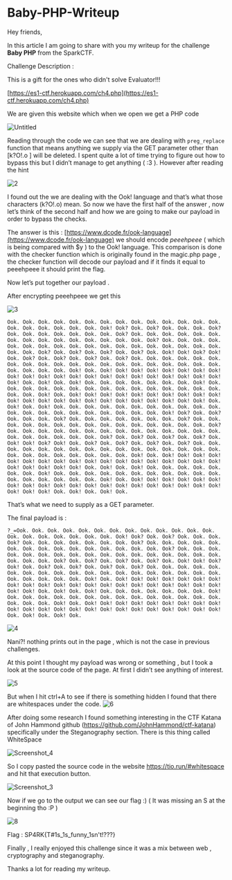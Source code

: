 # Baby-PHP-Writeup

Hey friends,

In this article I am going to share with you my writeup for the challenge **Baby PHP** from the SparkCTF.

Challenge Description :

This is a gift for the ones who didn't solve Evaluator!!!

[https://es1-ctf.herokuapp.com/ch4.php](https://es1-ctf.herokuapp.com/ch4.php) 

We are given this website which when we open we get a PHP code

![Untitled](https://user-images.githubusercontent.com/55143192/150676282-512e0d15-93b0-4c67-8756-b4d3ad63d77c.png)

Reading through the code we can see that we are dealing with `preg_replace` function that means anything we supply via the GET parameter other than [k?O!.o ] will be deleted. I spent quite a lot of time trying to figure out how to bypass this but I didn’t manage to get anything ( :3 ). However after reading the hint 

![2](https://user-images.githubusercontent.com/55143192/150676278-5b2fe5ef-00d8-449f-91b1-871f29026b02.png)

I found out the we are dealing with the Ook! language and that’s what those characters (k?O!.o) mean. So now we have the first half of the answer , now let’s think of the second half  and how we are going to make our payload in order to bypass the checks. 

The answer is this : [https://www.dcode.fr/ook-language](https://www.dcode.fr/ook-language) we should encode *peeehpeee* ( which is being compared with $y ) to the Ook! language. This comparison is done with the checker function which is originally found in the magic.php page , the checker function will decode our payload and if it finds it equal to peeehpeee it should print the flag.

Now let’s put together our payload .

After encrypting peeehpeee we get this

![3](https://user-images.githubusercontent.com/55143192/150676273-c916acdf-c88e-4174-b775-7c33a2e31937.png)

`Ook. Ook. Ook. Ook. Ook. Ook. Ook. Ook. Ook. Ook. Ook. Ook. Ook. Ook. Ook. Ook. Ook. Ook. Ook. Ook. Ook! Ook? Ook. Ook? Ook. Ook. Ook. Ook? Ook. Ook. Ook. Ook. Ook. Ook. Ook. Ook? Ook. Ook. Ook. Ook. Ook. Ook. Ook. Ook. Ook. Ook. Ook. Ook. Ook. Ook. Ook. Ook? Ook. Ook. Ook. Ook. Ook. Ook. Ook. Ook. Ook. Ook. Ook. Ook. Ook. Ook. Ook. Ook. Ook. Ook. Ook. Ook. Ook? Ook. Ook? Ook. Ook? Ook. Ook? Ook. Ook! Ook! Ook? Ook! Ook. Ook? Ook. Ook? Ook. Ook? Ook. Ook? Ook. Ook. Ook. Ook. Ook. Ook. Ook. Ook. Ook. Ook. Ook. Ook. Ook. Ook. Ook. Ook. Ook. Ook. Ook. Ook. Ook. Ook. Ook. Ook. Ook! Ook. Ook! Ook! Ook! Ook! Ook! Ook! Ook! Ook! Ook! Ook! Ook! Ook! Ook! Ook! Ook! Ook! Ook! Ook! Ook! Ook! Ook! Ook! Ook! Ook. Ook! Ook. Ook! Ook. Ook. Ook. Ook. Ook. Ook. Ook. Ook! Ook. Ook. Ook. Ook. Ook. Ook. Ook. Ook. Ook. Ook. Ook. Ook. Ook. Ook. Ook. Ook. Ook. Ook! Ook. Ook! Ook! Ook! Ook! Ook! Ook! Ook! Ook! Ook! Ook! Ook! Ook! Ook! Ook! Ook! Ook! Ook! Ook! Ook! Ook! Ook! Ook! Ook! Ook. Ook! Ook. Ook! Ook.
Ook. Ook. Ook. Ook. Ook. Ook. Ook. Ook. Ook. Ook. Ook. Ook. Ook. Ook. Ook. Ook. Ook. Ook. Ook. Ook. Ook! Ook? Ook. Ook? Ook. Ook. Ook. Ook? Ook. Ook. Ook. Ook. Ook. Ook. Ook. Ook? Ook. Ook. Ook. Ook. Ook. Ook. Ook. Ook. Ook. Ook. Ook. Ook. Ook. Ook. Ook. Ook? Ook. Ook. Ook. Ook. Ook. Ook. Ook. Ook. Ook. Ook. Ook. Ook. Ook. Ook. Ook. Ook. Ook. Ook. Ook. Ook. Ook? Ook. Ook? Ook. Ook? Ook. Ook? Ook. Ook! Ook! Ook? Ook! Ook. Ook? Ook. Ook? Ook. Ook? Ook. Ook? Ook. Ook. Ook. Ook. Ook. Ook. Ook. Ook. Ook. Ook. Ook. Ook. Ook. Ook. Ook. Ook. Ook. Ook. Ook. Ook. Ook. Ook. Ook. Ook. Ook! Ook. Ook! Ook! Ook! Ook! Ook! Ook! Ook! Ook! Ook! Ook! Ook! Ook! Ook! Ook! Ook! Ook! Ook! Ook! Ook! Ook! Ook! Ook! Ook! Ook. Ook! Ook. Ook! Ook. Ook. Ook. Ook. Ook. Ook. Ook. Ook! Ook. Ook. Ook. Ook. Ook. Ook. Ook. Ook. Ook. Ook. Ook. Ook. Ook. Ook. Ook. Ook. Ook. Ook! Ook. Ook! Ook! Ook! Ook! Ook! Ook! Ook! Ook! Ook! Ook! Ook! Ook! Ook! Ook! Ook! Ook! Ook! Ook! Ook! Ook! Ook! Ook! Ook! Ook. Ook! Ook. Ook! Ook.`

That’s what we need to supply as a GET parameter. 

The final payload is :

`?_=Ook. Ook. Ook. Ook. Ook. Ook. Ook. Ook. Ook. Ook. Ook. Ook. Ook. Ook. Ook. Ook. Ook. Ook. Ook. Ook. Ook! Ook? Ook. Ook? Ook. Ook. Ook. Ook? Ook. Ook. Ook. Ook. Ook. Ook. Ook. Ook? Ook. Ook. Ook. Ook. Ook. Ook. Ook. Ook. Ook. Ook. Ook. Ook. Ook. Ook. Ook. Ook? Ook. Ook. Ook. Ook. Ook. Ook. Ook. Ook. Ook. Ook. Ook. Ook. Ook. Ook. Ook. Ook. Ook. Ook. Ook. Ook. Ook? Ook. Ook? Ook. Ook? Ook. Ook? Ook. Ook! Ook! Ook? Ook! Ook. Ook? Ook. Ook? Ook. Ook? Ook. Ook? Ook. Ook. Ook. Ook. Ook. Ook. Ook. Ook. Ook. Ook. Ook. Ook. Ook. Ook. Ook. Ook. Ook. Ook. Ook. Ook. Ook. Ook. Ook. Ook. Ook! Ook. Ook! Ook! Ook! Ook! Ook! Ook! Ook! Ook! Ook! Ook! Ook! Ook! Ook! Ook! Ook! Ook! Ook! Ook! Ook! Ook! Ook! Ook! Ook! Ook. Ook! Ook. Ook! Ook. Ook. Ook. Ook. Ook. Ook. Ook. Ook! Ook. Ook. Ook. Ook. Ook. Ook. Ook. Ook. Ook. Ook. Ook. Ook. Ook. Ook. Ook. Ook. Ook. Ook! Ook. Ook! Ook! Ook! Ook! Ook! Ook! Ook! Ook! Ook! Ook! Ook! Ook! Ook! Ook! Ook! Ook! Ook! Ook! Ook! Ook! Ook! Ook! Ook! Ook. Ook! Ook. Ook! Ook.`

![4](https://user-images.githubusercontent.com/55143192/150676268-78827102-c1d3-41d4-9df1-290c76f8b10c.png)

Nani?! nothing prints out in the page , which is not the case in previous challenges.

At this point I thought my payload was wrong or something , but I took a look at the source code of the page. At first I didn’t see anything of interest.

![5](https://user-images.githubusercontent.com/55143192/150676248-362c8d96-3432-44c4-a8a3-c139ddab7642.png)

But when I hit ctrl+A to see if there is something hidden I found that there are whitespaces under the code.
![6](https://user-images.githubusercontent.com/55143192/150676305-0f97f5af-319d-4cac-8a0c-4aafc62a9555.png)

After doing some research I found something interesting in the CTF Katana of John Hammond github (https://github.com/JohnHammond/ctf-katana) specifically under the Steganography section. There is this thing called WhiteSpace

![Screenshot_4](https://user-images.githubusercontent.com/55143192/150676740-2b3d145c-5412-4bc4-b3fc-102e6f8133c8.png)

So I copy pasted the source code in the website https://tio.run/#whitespace and hit that execution button.

![Screenshot_3](https://user-images.githubusercontent.com/55143192/150676435-ada95165-3e83-4c20-b8b5-b20db40301d4.png)

Now if we go to the output we can see our flag :) ( It was missing an S at the beginning tho :P )

![8](https://user-images.githubusercontent.com/55143192/150676349-c91714e5-d283-4255-9dfd-27e3245e7354.png)

Flag : SP4RK{T#1s_1s_funny_1sn't!???}

Finally , I really enjoyed this challenge since it was a mix between web , cryptography and steganography. 

Thanks a lot for reading my writeup.

